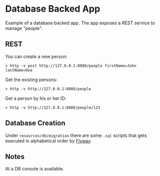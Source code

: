 Database Backed App
===================

Example of a database backed app.
The app exposes a REST service to manage "people".

## REST

You can create a new person:

    > http -v post http://127.0.0.1:8080/people firstName=John lastName=Doe
    
Get the existing persons:

    > http -v http://127.0.0.1:8080/people
    
Get a person by his or her ID:

    > http -v http://127.0.0.1:8080/people/123
    
## Database Creation

Under `resources/db/migration` there are some `.sql` scripts that gets executed 
in alphabetical order by [Flyway](https://docs.spring.io/spring-boot/docs/current/reference/html/howto-database-initialization.html#howto-execute-flyway-database-migrations-on-startup).

## Notes

At </h2-console> a DB console is available.
